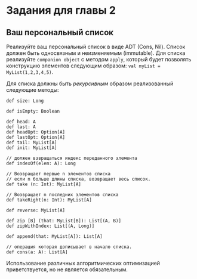 ﻿Задания для главы 2
===================

## Ваш персональный список
Реализуйте ваш персональный список в виде ADT (Cons, Nil). Список
должен быть односвязным и неизменяемым (immutable). Для списка реализуйте
`companion object` с методом `apply`, который будет позволять конструкцию
элементов следующим образом: `val myList = MyList(1,2,3,4,5)`.

Для списка должны быть *рекурсивным* образом реализованный следующие методы:

    def size: Long

    def isEmpty: Boolean

    def head: A
    def last: A
    def headOpt: Option[A]
    def lastOpt: Option[A]
    def tail: MyList[A]
    def init: MyList[A]

    // должен взвращаться индекс переданного элемента
    def indexOf(elem: A): Long

    // Возвращает первые n элементов списка
    // если n больше длины списка, возвращает весь список.
    def take (n: Int): MyList[A]

    // Возвращает n последних элементов списка
    def takeRight(n: Int): MyList[A]

    def reverse: MyList[A]

    def zip [B] (that: MyList[B]): List[(A, B)]
    def zipWithIndex: List[(A, Long)]

    def append(that: MyList[A]): List[A]

    // операция которая дописывает в начало списка.
    def cons(a: A): List[A]

Использование различных алгоритмических оптимизацией приветствуется,
но не является обязательным.

